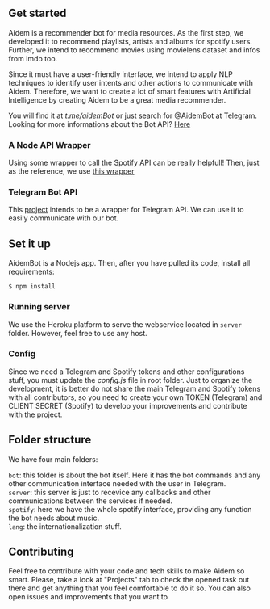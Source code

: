 ## Get started

Aidem is a recommender bot for media resources. As the first step, we developed it to recommend playlists, artists and albums for spotify users.
Further, we intend to recommend movies using movielens dataset and infos from imdb too.

Since it must have a user-friendly interface, we intend to apply NLP techniques to identify user intents and other actions to communicate with Aidem.
Therefore, we want to create a lot of smart features with Artificial Intelligence by creating Aidem to be a great media recommender.

You will find it at *t.me/aidemBot* or just search for @AidemBot at Telegram. </br>
Looking for more informations about the Bot API? [Here](https://core.telegram.org/bots/api   ) 

### A Node API Wrapper

Using some wrapper to call the Spotify API can be really helpfull! Then, just as the reference, we use [this wrapper](https://github.com/thelinmichael/spotify-web-api-node)

### Telegram Bot API

This [project](https://github.com/yagop/node-telegram-bot-api) intends to be a wrapper for Telegram API. We can use it to easily communicate with our bot.


## Set it up

AidemBot is a Nodejs app. Then, after you have pulled its code, install all requirements:
```
$ npm install
```

### Running server

We use the Heroku platform to serve the webservice located in `server` folder. However, feel free to use any host.


### Config

Since we need a Telegram and Spotify tokens and other configurations stuff, you must update the *config.js* file in root folder. Just to organize the development, it is better do not share the main Telegram and Spotify tokens with all contributors, so you need to create your own TOKEN (Telegram) and CLIENT SECRET (Spotify) to develop your improvements and contribute with the project.


## Folder structure

We have four main folders:

`bot`: this folder is about the bot itself. Here it has the bot commands and any other communication interface needed with the user in Telegram. </br> 
`server`: this server is just to recevice any callbacks and other communications between the services if needed. </br>
`spotify`: here we have the whole spotify interface, providing any function the bot needs about music. </br> 
`lang`: the internationalization stuff. </br>


## Contributing

Feel free to contribute with your code and tech skills to make Aidem so smart.
Please, take a look at "Projects" tab to check the opened task out there and get anything that you feel comfortable to do it so. You can also open issues and improvements that you want to
